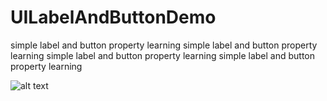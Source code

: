 # UILabelAndButtonDemo
simple label and button property learning 
simple label and button property learning 
simple label and button property learning 
simple label and button property learning 




![alt text](https://github.com/unusedbrainstudio/SwiftUIListView/blob/master/UBSwiftUIListView/List_preview.png)
